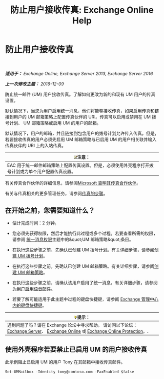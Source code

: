 ﻿---
title: '防止用户接收传真: Exchange Online Help'
TOCTitle: 防止用户接收传真
ms:assetid: b5d022b9-043a-4324-87fb-074d5e2c2ca3
ms:mtpsurl: https://technet.microsoft.com/zh-cn/library/Bb201722(v=EXCHG.150)
ms:contentKeyID: 52061441
ms.date: 05/23/2018
mtps_version: v=EXCHG.150
ms.translationtype: MT
---

# 防止用户接收传真

 

_**适用于：** Exchange Online, Exchange Server 2013, Exchange Server 2016_

_**上一次修改主题：** 2016-12-09_

防止统一邮件 (UM) 用户接收传真。了解如何更改为新的和现有 UM 用户的传真设置。

默认情况下，当您为用户启用统一消息，他们将能够接收传真，如果启用传真和链接到用户的 UM 邮箱策略上配置传真伙伴的 URI。传真可以启用或禁用在 UM 拨号计划、 UM 邮箱策略或启用 UM 的用户的邮箱。

默认情况下，用户的邮箱，并且链接到包含用户的拨号计划允许传入传真。但是，若要接收传真的用户必须先启用 UM 邮箱策略与已启用 UM 的用户相关联并输入传真伙伴的 URI 上的入站传真。

<table>
<thead>
<tr class="header">
<th><img src="images/Bb124558.note(EXCHG.150).gif" title="注意" alt="注意" />注意：</th>
</tr>
</thead>
<tbody>
<tr class="odd">
<td>EAC 用于统一邮件邮箱策略上配置传真设置。但是，必须使用外壳程序打开拨号计划或为单个用户配置传真设置。</td>
</tr>
</tbody>
</table>


有关传真合作伙伴的详细信息，请参阅[Microsoft 查明其传真合作伙伴](https://go.microsoft.com/fwlink/?linkid=190238)。

有关与传真相关的更多管理任务，请参阅[传真的步骤](faxing-procedures-exchange-2013-help.md)。

## 在开始之前，您需要知道什么？

  - 估计完成时间：2 分钟。

  - 您必须先获得权限，然后才能执行此过程或多个过程。若要查看所需的权限，请参阅 [统一消息权限](unified-messaging-permissions-exchange-2013-help.md)主题中的\&quot;UM 邮箱策略\&quot;条目。

  - 在执行这些步骤之前，先确认已创建 UM 拨号计划。有关详细步骤，请参阅[创建 UM 拨号计划](create-a-um-dial-plan-exchange-2013-help.md)。

  - 在执行这些步骤之前，先确认已创建 UM 邮箱策略。有关详细步骤，请参阅[创建 UM 邮箱策略](create-a-um-mailbox-policy-exchange-2013-help.md)。

  - 在执行这些步骤之前，请确认该用户启用了统一消息。有关详细步骤，请参阅[为用户启用语音邮件](enable-a-user-for-voice-mail-exchange-2013-help.md)。

  - 若要了解可能适用于此主题中过程的键盘快捷键，请参阅 [Exchange 管理中心内的键盘快捷键](keyboard-shortcuts-in-the-exchange-admin-center-exchange-online-protection-help.md)。

<table>
<thead>
<tr class="header">
<th><img src="images/Bb124558.tip(EXCHG.150).gif" title="提示" alt="提示" />提示：</th>
</tr>
</thead>
<tbody>
<tr class="odd">
<td>遇到问题了吗？请在 Exchange 论坛中寻求帮助。 请访问以下论坛：<a href="https://go.microsoft.com/fwlink/p/?linkid=60612">Exchange Server</a>、 <a href="https://go.microsoft.com/fwlink/p/?linkid=267542">Exchange Online</a> 或 <a href="https://go.microsoft.com/fwlink/p/?linkid=285351">Exchange Online Protection</a>。.</td>
</tr>
</tbody>
</table>


## 使用外壳程序若要禁止已启用 UM 的用户接收传真

此示例阻止已启用 UM 的用户 Tony 在其邮箱中接收传真邮件。

    Set-UMMailbox -Identity tony@contoso.com -FaxEnabled $false

